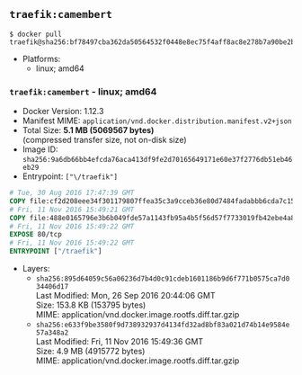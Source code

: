 ## `traefik:camembert`

```console
$ docker pull traefik@sha256:bf78497cba362da50564532f0448e8ec75f4aff8ac8e278b7a90be2b9edd4d8f
```

-	Platforms:
	-	linux; amd64

### `traefik:camembert` - linux; amd64

-	Docker Version: 1.12.3
-	Manifest MIME: `application/vnd.docker.distribution.manifest.v2+json`
-	Total Size: **5.1 MB (5069567 bytes)**  
	(compressed transfer size, not on-disk size)
-	Image ID: `sha256:9a6db66bb4efcda76aca413df9fe2d70165649171e60e37f2776db51eb46eb29`
-	Entrypoint: `["\/traefik"]`

```dockerfile
# Tue, 30 Aug 2016 17:47:39 GMT
COPY file:cf2d208eee34f301179807ffea35c3a9cceb36e80d7484fadabbb6cda7c15bfb in /etc/ssl/certs/ 
# Fri, 11 Nov 2016 15:49:21 GMT
COPY file:488e0165796e3b6b049fde57a1143fb95a4b5f56d57f7733019fb42ebe4a8c40 in / 
# Fri, 11 Nov 2016 15:49:22 GMT
EXPOSE 80/tcp
# Fri, 11 Nov 2016 15:49:22 GMT
ENTRYPOINT ["/traefik"]
```

-	Layers:
	-	`sha256:895d64059c56a06236d7b4d0c91cdeb1601186b9d6f771b0575ca7d034406d17`  
		Last Modified: Mon, 26 Sep 2016 20:44:06 GMT  
		Size: 153.8 KB (153795 bytes)  
		MIME: application/vnd.docker.image.rootfs.diff.tar.gzip
	-	`sha256:e633f9be3580f9d738932937d4134fd32ad8bf83a021d74b14e9584e57a348a2`  
		Last Modified: Fri, 11 Nov 2016 15:49:36 GMT  
		Size: 4.9 MB (4915772 bytes)  
		MIME: application/vnd.docker.image.rootfs.diff.tar.gzip
